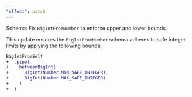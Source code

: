 ```yaml
---
"effect": patch
---
```


Schema: Fix `BigIntFromNumber` to enforce upper and lower bounds.

This update ensures the `BigIntFromNumber` schema adheres to safe integer limits by applying the following bounds:

```diff
BigIntFromSelf
+  .pipe(
+    betweenBigInt(
+      BigInt(Number.MIN_SAFE_INTEGER),
+      BigInt(Number.MAX_SAFE_INTEGER)
+    )
+  )
```
